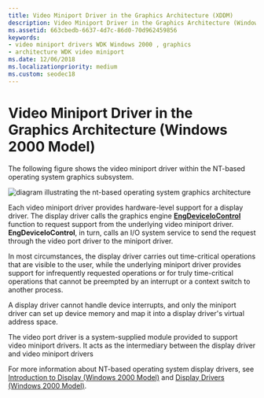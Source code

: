 ```yaml
---
title: Video Miniport Driver in the Graphics Architecture (XDDM)
description: Video Miniport Driver in the Graphics Architecture (Windows 2000 Model)
ms.assetid: 663cbedb-6637-4d7c-86d0-70d962459856
keywords:
- video miniport drivers WDK Windows 2000 , graphics
- architecture WDK video miniport
ms.date: 12/06/2018
ms.localizationpriority: medium
ms.custom: seodec18
---
```


# Video Miniport Driver in the Graphics Architecture (Windows 2000 Model)

The following figure shows the video miniport driver within the NT-based operating system graphics subsystem.

![diagram illustrating the nt-based operating system graphics architecture](images/2vidarch.png)

Each video miniport driver provides hardware-level support for a display driver. The display driver calls the graphics engine [**EngDeviceIoControl**](https://docs.microsoft.com/windows/desktop/api/winddi/nf-winddi-engdeviceiocontrol) function to request support from the underlying video miniport driver. **EngDeviceIoControl**, in turn, calls an I/O system service to send the request through the video port driver to the miniport driver.

In most circumstances, the display driver carries out time-critical operations that are visible to the user, while the underlying miniport driver provides support for infrequently requested operations or for truly time-critical operations that cannot be preempted by an interrupt or a context switch to another process.

A display driver cannot handle device interrupts, and only the miniport driver can set up device memory and map it into a display driver's virtual address space.

The video port driver is a system-supplied module provided to support video miniport drivers. It acts as the intermediary between the display driver and video miniport drivers

For more information about NT-based operating system display drivers, see [Introduction to Display (Windows 2000 Model)](introduction-to-display--windows-2000-model-.md) and [Display Drivers (Windows 2000 Model)](display-drivers--windows-2000-model-.md).

 

 





